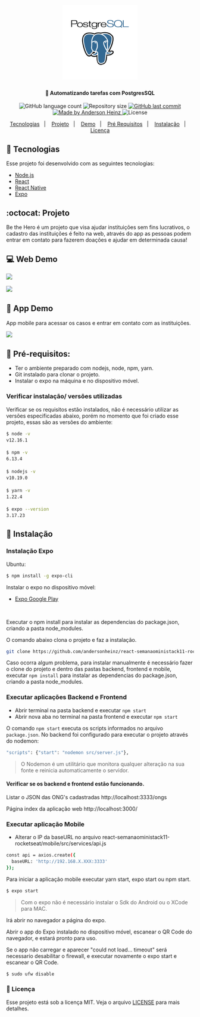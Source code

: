 

<h1 align="center">
<img alt="Be The Hero" src="postgres.png" height="'130" width="200px">
</h1>


<h4 align="center">
  🚀 Automatizando tarefas com PostgresSQL
</h4>

<p align="center">
  <img alt="GitHub language count" src="https://img.shields.io/github/languages/count/andersonheinz/postgresql-automatizando-tarefas">

  <img alt="Repository size" src="https://img.shields.io/github/repo-size/andersonheinz/postgresql-automatizando-tarefas">
  
  <a href="https://github.com/Rocketseat/semana-omnistack-10/commits/master">
    <img alt="GitHub last commit" src="https://img.shields.io/github/last-commit/andersonheinz/postgresql-automatizando-tarefas">
  </a>

  <a href="#">
    <img alt="Made by Anderson Heinz" src="https://img.shields.io/badge/made%20by-andersonheinz-red">
  </a>

  <img alt="License" src="https://img.shields.io/badge/license-MIT-brightgreen">
</p>

<p align="center">
  <a href="#rocket-tecnologias">Tecnologias</a>&nbsp;&nbsp;&nbsp;|&nbsp;&nbsp;&nbsp;
  <a href="#octocat-projeto">Projeto</a>&nbsp;&nbsp;&nbsp;|&nbsp;&nbsp;&nbsp;
    <a href="#-web-demo">Demo</a>&nbsp;&nbsp;&nbsp;|&nbsp;&nbsp;&nbsp;
  <a href="#anger-pr%C3%A9-requisitos">Pré Requisitos</a>&nbsp;&nbsp;&nbsp;|&nbsp;&nbsp;&nbsp;
  <a href="#wrench-instala%C3%A7%C3%A3o">Instalação</a>&nbsp;&nbsp;&nbsp;|&nbsp;&nbsp;&nbsp;
  <a href="#memo-licença">Licença</a>
</p>


## 🚀 Tecnologias

Esse projeto foi desenvolvido com as seguintes tecnologias:

- [Node.js](https://nodejs.org/en/)
- [React](https://reactjs.org)
- [React Native](https://facebook.github.io/react-native/)
- [Expo](https://expo.io/)


## :octocat: Projeto
Be the Hero é um projeto que visa ajudar instituições sem fins lucrativos, o cadastro das instituições é feito na web, através do app as pessoas podem entrar em contato para fazerem doações e ajudar em determinada causa!

## 💻 Web Demo

![](/img/index.png)

![](/img/incidents.png)

## 📱 App Demo

App mobile para acessar os casos e entrar em contato com as instituições.

![](/img/app.jpg)

## :anger: Pré-requisitos:
 - Ter o ambiente preparado com nodejs, node, npm, yarn.
 - Git instalado para clonar o projeto.
 - Instalar o expo na máquina e no dispositivo móvel.

### Verificar instalação/ versões utilizadas
Verificar se os requisitos estão instalados, não é necessário utilizar as versões especificadas abaixo, porém no momento que foi criado esse projeto, essas são as versões do ambiente:
```sh
$ node -v  
v12.16.1

$ npm -v   
6.13.4

$ nodejs -v
v10.19.0

$ yarn -v   
1.22.4

$ expo --version
3.17.23
```

## :wrench: Instalação 

### Instalação Expo
Ubuntu:
 ```sh
$ npm install -g expo-cli
```
Instalar o expo no dispositivo móvel:

- [Expo Google Play](https://play.google.com/store/apps/details?id=host.exp.exponent&hl=pt_BR)

<br>

Executar o npm install para instalar as dependencias do package.json, criando a pasta node_modules.

O comando abaixo clona o projeto e faz a instalação.
```sh
git clone https://github.com/andersonheinz/react-semanaoministack11-rocketseat && cd react-semanaoministack11-rocketseat/backend && npm i && cd ../frontend && npm i && cd ../mobile && npm i
```
Caso ocorra algum problema, para instalar manualmente é necessário fazer o clone do projeto e dentro das pastas backend, frontend e mobile, executar `npm install` para instalar as dependencias do package.json, criando a pasta node_modules.

### Executar aplicações Backend e Frontend

- Abrir terminal na pasta backend e executar `npm start`
- Abrir nova aba no terminal na pasta frontend e executar `npm start`

O comando `npm start` executa os scripts informados no arquivo `package.json`. No backend foi configurado para executar o projeto através do nodemon:
```sh
"scripts": {"start": "nodemon src/server.js"},
```

> O Nodemon é um utilitário que monitora qualquer alteração na sua fonte e reinicia automaticamente o servidor.

#### Verificar se os backend e frontend estão funcionando.

Listar o JSON das ONG's cadastradas
http://localhost:3333/ongs

Página index da aplicação web
http://localhost:3000/

### Executar aplicação Mobile
- Alterar o IP da baseURL no arquivo react-semanaoministack11-rocketseat/mobile/src/services/api.js

```sh
const api = axios.create({
  baseURL: 'http://192.168.X.XXX:3333'
});
```
Para iniciar a aplicação mobile executar yarn start, expo start ou npm start.

```sh
$ expo start
```
> Com o expo não é necessário instalar o Sdk do Android ou o XCode para MAC.

Irá abrir no navegador a página do expo. 

Abrir o app do Expo instalado no dispositivo móvel, escanear o QR Code do navegador, e estará pronto para uso.


Se o app não carregar e aparecer "could not load... timeout" será necessario desabilitar o firewall, e executar novamente o expo start e escanear o QR Code.
```sh
$ sudo ufw disable
```

### :memo: Licença

Esse projeto está sob a licença MIT. Veja o arquivo [LICENSE](LICENSE.md) para mais detalhes.
